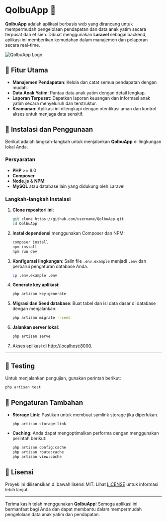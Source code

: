 # QolbuApp 🌟

**QolbuApp** adalah aplikasi berbasis web yang dirancang untuk mempermudah pengelolaan pendapatan dan data anak yatim secara terpusat dan efisien. Dibuat menggunakan **Laravel** sebagai backend, aplikasi ini memberikan kemudahan dalam manajemen dan pelaporan secara real-time.

![QolbuApp Logo](https://www.qolbuhasanah.org/wp-content/uploads/2023/12/cropped-11zon_cropped.png)

## 🌈 Fitur Utama

- **Manajemen Pendapatan**: Kelola dan catat semua pendapatan dengan mudah.
- **Data Anak Yatim**: Pantau data anak yatim dengan detail lengkap.
- **Laporan Terpusat**: Dapatkan laporan keuangan dan informasi anak yatim secara menyeluruh dan terstruktur.
- **Keamanan**: Aplikasi ini dilengkapi dengan otentikasi aman dan kontrol akses untuk menjaga data sensitif.

## 🚀 Instalasi dan Penggunaan

Berikut adalah langkah-langkah untuk menjalankan **QolbuApp** di lingkungan lokal Anda.

### Persyaratan

- **PHP** >= 8.0
- **Composer**
- **Node.js** & **NPM**
- **MySQL** atau database lain yang didukung oleh Laravel

### Langkah-langkah Instalasi

1. **Clone repositori ini**:
   ```bash
   git clone https://github.com/username/QolbuApp.git
   cd QolbuApp
   ```

2. **Instal dependensi** menggunakan Composer dan NPM:
   ```bash
   composer install
   npm install
   npm run dev
   ```

3. **Konfigurasi lingkungan**:
   Salin file `.env.example` menjadi `.env` dan perbarui pengaturan database Anda.
   ```bash
   cp .env.example .env
   ```

4. **Generate key aplikasi**:
   ```bash
   php artisan key:generate
   ```

5. **Migrasi dan Seed database**:
   Buat tabel dan isi data dasar di database dengan menjalankan:
   ```bash
   php artisan migrate --seed
   ```

6. **Jalankan server lokal**:
   ```bash
   php artisan serve
   ```

7. Akses aplikasi di [http://localhost:8000](http://localhost:8000).

---

## 🧪 Testing
Untuk menjalankan pengujian, gunakan perintah berikut:
```bash
php artisan test
```

## 🔧 Pengaturan Tambahan
- **Storage Link**: Pastikan untuk membuat symlink storage jika diperlukan.
  ```bash
  php artisan storage:link
  ```

- **Caching**: Anda dapat mengoptimalkan performa dengan menggunakan perintah berikut:
  ```bash
  php artisan config:cache
  php artisan route:cache
  php artisan view:cache
  ```

## 📜 Lisensi
Proyek ini dilisensikan di bawah lisensi MIT. Lihat [LICENSE](LICENSE) untuk informasi lebih lanjut.

---

Terima kasih telah menggunakan **QolbuApp**! Semoga aplikasi ini bermanfaat bagi Anda dan dapat membantu dalam mempermudah pengelolaan data anak yatim dan pendapatan.
